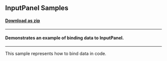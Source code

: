 ## InputPanel Samples
#### [Download as zip](https://downgit.github.io/#/home?url=https://github.com/GrapeCity/ComponentOne-UWP-Samples/tree/master/C1.UWP.InputPanel/CS/InputPanelSamples)
____
#### Demonstrates an example of binding data to InputPanel.
____
This sample represents how to bind data in code.
